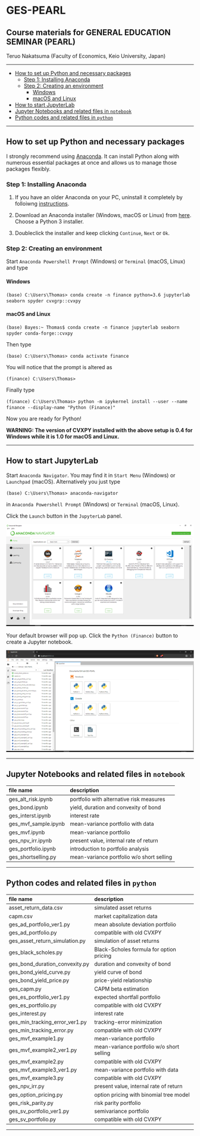 # GES-PEARL <!-- omit in toc -->

## Course materials for GENERAL EDUCATION SEMINAR (PEARL) <!-- omit in toc -->

Teruo Nakatsuma (Faculty of Economics, Keio University, Japan)

---

- [How to set up Python and necessary packages](#how-to-set-up-python-and-necessary-packages)
  - [Step 1: Installing Anaconda](#step-1-installing-anaconda)
  - [Step 2: Creating an environment](#step-2-creating-an-environment)
    - [Windows](#windows)
    - [macOS and Linux](#macos-and-linux)
- [How to start JupyterLab](#how-to-start-jupyterlab)
- [Jupyter Notebooks and related files in `notebook`](#jupyter-notebooks-and-related-files-in-notebook)
- [Python codes and related files in `python`](#python-codes-and-related-files-in-python)

---

## How to set up Python and necessary packages

I strongly recommend using [Anaconda](https://www.anaconda.com/). It can install Python along with numerous essential packages at once and allows us to manage those packages flexibly.

### Step 1: Installing Anaconda

1. If you have an older Anaconda on your PC, uninstall it completely by folloiwng [instructions](https://docs.anaconda.com/anaconda/install/uninstall/).

2. Download an Anaconda installer (Windows, macOS or Linux) from [here](https://www.anaconda.com/distribution/). Choose a Python 3 installer.

3. Doubleclick the installer and keep clicking `Continue`, `Next` or `Ok`.

### Step 2: Creating an environment

Start `Anaconda Powershell Prompt` (Windows) or `Terminal` (macOS, Linux) and type

#### Windows

```IPython
(base) C:\Users\Thomas> conda create -n finance python=3.6 jupyterlab seaborn spyder cvxgrp::cvxpy
```

#### macOS and Linux

```IPython
(base) Bayes:~ Thomas$ conda create -n finance jupyterlab seaborn spyder conda-forge::cvxpy
```

Then type

```IPython
(base) C:\Users\Thomas> conda activate finance
```

You will notice that the prompt is altered as

```IPython
(finance) C:\Users\Thomas>
```

Finally type

```IPython
(finance) C:\Users\Thomas> python -m ipykernel install --user --name finance --display-name "Python (Finance)"
```

Now you are ready for Python!

**WARNING: The version of CVXPY installed with the above setup is 0.4 for Windows while it is 1.0 for macOS and Linux.**

---

## How to start JupyterLab

Start `Anaconda Navigator`. You may find it in `Start Menu` (Windows) or `Launchpad` (macOS). Alternatively you just type

```IPython
(base) C:\Users\Thomas> anaconda-navigator
```

in `Anaconda Powershell Prompt` (Windows) or `Terminal` (macOS, Linux).

Click the `Launch` button in the `JupyterLab` panel.

![Anaconda Navigator](Screenshot-AnacondaNavigator.png)

Your default browser will pop up. Click the `Python (Finance)` button to create a Jupyter notebook.

![Anaconda Navigator](Screenshot-JupyterLab.png)

---

## Jupyter Notebooks and related files in `notebook`

| file name | description |
|:-------------------------------|:------------------------------------------|
| ges_alt_risk.ipynb             | portfolio with alternative risk measures  |
| ges_bond.ipynb                 | yield, duration and convexity of bond     |
| ges_interst.ipynb              | interest rate                             |
| ges_mvf_sample.ipynb           | mean-variance portfolio with data         |
| ges_mvf.ipynb                  | mean-variance portfolio                   |
| ges_npv_irr.ipynb              | present value, internal rate of return    |
| ges_portfolio.ipynb            | introduction to portfolio analysis        |
| ges_shortselling.py            | mean-variance portfolio w/o short selling |

---

## Python codes and related files in `python`

| file name | description |
|:-------------------------------|:------------------------------------------|
| asset_return_data.csv          | simulated asset returns                   |
| capm.csv                       | market capitalization data                |
| ges_ad_portfolio_ver1.py       | mean absolute deviation portfolio         |
| ges_ad_portfolio.py            | compatible with old CVXPY                 |
| ges_asset_return_simulation.py | simulation of asset returns               |
| ges_black_scholes.py           | Black-Scholes formula for option pricing  |
| ges_bond_duration_convexity.py | duration and convexity of bond            |
| ges_bond_yield_curve.py        | yield curve of bond                       |
| ges_bond_yield_price.py        | price-yield relationship                  |
| ges_capm.py                    | CAPM beta estimation                      |
| ges_es_portfolio_ver1.py       | expected shortfall portfolio              |
| ges_es_portfolio.py            | compatible with old CVXPY                 |
| ges_interest.py                | interest rate                             |
| ges_min_tracking_error_ver1.py | tracking-error minimization               |
| ges_min_tracking_error.py      | compatible with old CVXPY                 |
| ges_mvf_example1.py            | mean-variance portfolio                   |
| ges_mvf_example2_ver1.py       | mean-variance portfolio w/o short selling |
| ges_mvf_example2.py            | compatible with old CVXPY                 |
| ges_mvf_example3_ver1.py       | mean-variance portfolio with data         |
| ges_mvf_example3.py            | compatible with old CVXPY                 |
| ges_npv_irr.py                 | present value, internal rate of return    |
| ges_option_pricing.py          | option pricing with binomial tree model   |
| ges_risk_parity.py             | risk parity portfolio                     |
| ges_sv_portfolio_ver1.py       | semivariance portfolio                    |
| ges_sv_portfolio.py            | compatible with old CVXPY                 |

---
